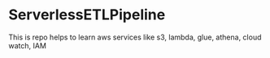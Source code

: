# ServerlessETLPipeline
This is repo  helps to learn aws services like s3, lambda, glue, athena, cloud watch, IAM
